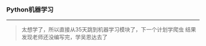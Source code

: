 ### Python机器学习
------------------------------
> 太想学了，所以直接从35天跳到机器学习模块了，下一个计划学爬虫
> 结果发现老师还没编写完，学吴恩达去了